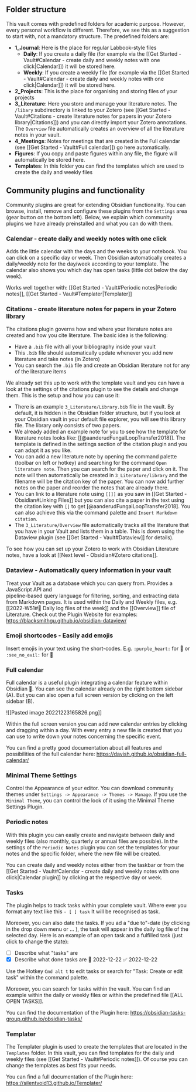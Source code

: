 ## Folder structure
This vault comes with predefined folders for academic purpose. However, every personal workflow is different. Therefore, we see this as a suggestion to start with, not a mandatory structure. 
The predefined folders are:
- **1_Journal**: Here is the place for regular Labbook-style files
	- **Daily**: If you create a daily file (for example via the [[Get Started - Vault#Calendar - create daily and weekly notes with one click|Calendar]]) it will be stored here.
	- **Weekly**: If you create a weekly file (for example via the [[Get Started - Vault#Calendar - create daily and weekly notes with one click|Calendar]]) it will be stored here.
- **2_Projects**: This is the place for organising and storing files of your projects
- **3_Literature**: Here you store and manage your literature notes. The `/libary` subdirectory is linked to your Zotero (see [[Get Started - Vault#Citations - create literature notes for papers in your Zotero library|Citations]]) and you can directly import your Zotero annotations. The `Overview` file automatically creates an overview of all the literature notes in your vault.
- **4_Meetings**: Notes for meetings that are created in the Full calendar (see [[Get Started - Vault#Full calendar]]) go here automatically.
- **Figures**: If you copy and paste figures within any file, the figure will automatically be stored here. 
- **Templates**: In this folder you can find the templates which are used to create the daily and weekly files

## Community plugins and functionality

Community plugins are great for extending Obsidian functionality. You can browse, install, remove and configure these plugins from the `Settings` area (gear button on the bottom left). Below, we explain which community plugins we have already preinstalled and what you can do with them.

### Calendar - create daily and weekly notes with one click

Adds the little calendar with the days and the weeks to your notebook. You can click on a specific day or week. Then Obsidian automatically creates a daily/weekly note for the day/week according to your template. The calendar also shows you which day has open tasks (little dot below the day week).

Works well together with: [[Get Started - Vault#Periodic notes|Periodic notes]], [[Get Started - Vault#Templater|Templater]]

### Citations - create literature notes for papers in your Zotero library

The citations plugin governs how and where your literature notes are created and how you cite literature. The basic idea is the following:

- Have a `.bib` file with all your bibliography inside your vault
- This `.bib` file should automatically update whenever you add new literature and take notes (in Zotero)
- You can search the `.bib` file and create an Obsidian literature not for any of the literature items

We already set this up to work with the template vault and you can have a look at the settings of the citations plugin to see the details and change them. This is the setup and how you can use it:

- There is an example `3_Literature/Library.bib` file in the vault. By default, it is hidden in the Obsidian folder structure, but if you look at your Obsidian vault in your default file explorer, you will see this library file. The library only consists of two papers.
- We already added an example note for you to see how the template for literature notes looks like: [[@aanderudFungalLoopTransfer2018]]. The template is defined in the settings section of the citation plugin and you can adapt it as you like.
- You can add a new literature note by opening the command palette (toolbar on left or hotkey) and searching for the command `Open literature note`. Then you can search for the paper and click on it. The note will then automatically be created in `3_Literature/library` and the filename will be the citation key of the paper. You can now add further notes on the paper and reorder the notes that are already there. 
- You can link to a literature note using `[[]]` as you saw in [[Get Started - Obsidian#Linking Files]] but you can also cite a paper in the text using the citation key with `[]` to get [@aanderudFungalLoopTransfer2018]. You can also achieve this via the command palette and `Insert Markdown citation`.
- The `3_Literature/Overview` file automatically tracks all the literature that you have in your Vault and lists them in a table. This is down using the Dataview plugin (see [[Get Started - Vault#Dataview]] for details).

To see how you can set up your Zotero to work with Obsidian Literature notes, have a look at [[Next level - Obsidian#Zotero citations]].

### Dataview - Automatically query information in your vault

Treat your Vault as a database which you can query from. Provides a JavaScript API and  
pipeline-based query language for filtering, sorting, and extracting data from Markdown pages. 
It is used within the Daily and Weekly files, e.g. [[2022-W51#🌴 Daily log files of the week]] and the [[Overview]] file of Literature.
Check out the Plugin Website for examples: https://blacksmithgu.github.io/obsidian-dataview/ 

### Emoji shortcodes - Easily add emojis

Insert emojis in your text using the short-codes. E.g. `:purple_heart:` for 💜 or `:see_no_evil:` for 🙈

### Full calendar

Full calendar is a useful plugin integrating a calendar feature within Obsidian 📆. You can see the calendar already on the right bottom sidebar (A). But you can also open a full screen version by clicking on the left sidebar (B).

![[Pasted image 20221223165826.png]]

Within the full screen version you can add new calendar entries by clicking and dragging within a day. With every entry a new file is created that you can use to write down your notes concerning the specific event. 

You can find a pretty good documentation about all features and possibilities of the full calendar here: https://davish.github.io/obsidian-full-calendar/ 

### Minimal Theme Settings
Control the Appearance of your editor. You can download community themes under `Settings -> Appearance -> Themes -> Manage`. If you use the `Minimal Theme`, you can control the look of it using the Minimal Theme Settings Plugin. 

### Periodic notes
With this plugin you can easily create and navigate between daily and weekly files (also monthly, quarterly or annual files are possible). In the settings of the `Periodic Notes` plugin you can set the templates for your notes and the specific folder, where the new file will be created.  

You can create daily and weekly notes either from the taskbar or from the [[Get Started - Vault#Calendar - create daily and weekly notes with one click|Calendar plugin]] by clicking at the respective day or week.

### Tasks
The plugin helps to track tasks within your complete vault. Where ever you format any text like this 
``- [ ] task``
It will be recognised as task. 

Moreover, you can also date the tasks. If you ad a "due to"-date (by clicking in the drop down menu or ... ), the task will appear in the daily log file of the selected day. Here is an example of an open task and a fulfilled task (just click to change the state): 
- [ ] Describe what "tasks" are
- [x] Describe what done tasks are 📅 2022-12-22 ✅ 2022-12-22

Use the Hotkey `Cmd alt t` to edit tasks or search for "Task: Create or edit task" within the command palette. 

Moreover, you can search for tasks within the vault. You can find an example within the daily or weekly files or within the predefined file [[ALL OPEN TASKS]]. 

You can find the documentation of the Plugin here: https://obsidian-tasks-group.github.io/obsidian-tasks/ 

### Templater
The Templater plugin is used to create the templates that are located in the `Templates` folder. In this vault, you can find templates for the daily and weekly files (see [[Get Started - Vault#Periodic notes]]). Of course you can change the templates as best fits your needs.

You can find a full documentation of the Plugin here: https://silentvoid13.github.io/Templater/



